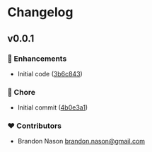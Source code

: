 # Changelog


## v0.0.1


### 🚀 Enhancements

- Initial code ([3b6c843](https://github.com/nasontech/nuxt-logger/commit/3b6c843))

### 🏡 Chore

- Initial commit ([4b0e3a1](https://github.com/nasontech/nuxt-logger/commit/4b0e3a1))

### ❤️ Contributors

- Brandon Nason <brandon.nason@gmail.com>

